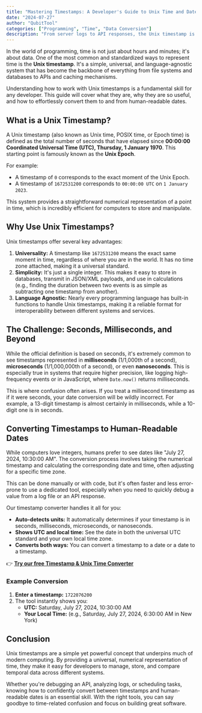 ```yaml
---
title: "Mastering Timestamps: A Developer's Guide to Unix Time and Date Conversion"
date: "2024-07-27"
author: "QubitTool"
categories: ["Programming", "Time", "Data Conversion"]
description: "From server logs to API responses, the Unix timestamp is everywhere. This guide demystifies the Unix epoch, explains how to convert timestamps to human-readable dates (and back), and shows you how to handle time zones and different units like a pro."
---
```


In the world of programming, time is not just about hours and minutes; it's about data. One of the most common and standardized ways to represent time is the **Unix timestamp**. It's a simple, universal, and language-agnostic system that has become the backbone of everything from file systems and databases to APIs and caching mechanisms.

Understanding how to work with Unix timestamps is a fundamental skill for any developer. This guide will cover what they are, why they are so useful, and how to effortlessly convert them to and from human-readable dates.

## What is a Unix Timestamp?

A Unix timestamp (also known as Unix time, POSIX time, or Epoch time) is defined as the total number of seconds that have elapsed since **00:00:00 Coordinated Universal Time (UTC), Thursday, 1 January 1970**. This starting point is famously known as the **Unix Epoch**.

For example:

*   A timestamp of `0` corresponds to the exact moment of the Unix Epoch.
*   A timestamp of `1672531200` corresponds to `00:00:00 UTC` on `1 January 2023`.

This system provides a straightforward numerical representation of a point in time, which is incredibly efficient for computers to store and manipulate.

## Why Use Unix Timestamps?

Unix timestamps offer several key advantages:

1.  **Universality:** A timestamp like `1672531200` means the exact same moment in time, regardless of where you are in the world. It has no time zone attached, making it a universal standard.
2.  **Simplicity:** It's just a single integer. This makes it easy to store in databases, transmit in JSON/XML payloads, and use in calculations (e.g., finding the duration between two events is as simple as subtracting one timestamp from another).
3.  **Language Agnostic:** Nearly every programming language has built-in functions to handle Unix timestamps, making it a reliable format for interoperability between different systems and services.

## The Challenge: Seconds, Milliseconds, and Beyond

While the official definition is based on seconds, it's extremely common to see timestamps represented in **milliseconds** (1/1,000th of a second), **microseconds** (1/1,000,000th of a second), or even **nanoseconds**. This is especially true in systems that require higher precision, like logging high-frequency events or in JavaScript, where `Date.now()` returns milliseconds.

This is where confusion often arises. If you treat a millisecond timestamp as if it were seconds, your date conversion will be wildly incorrect. For example, a 13-digit timestamp is almost certainly in milliseconds, while a 10-digit one is in seconds.

## Converting Timestamps to Human-Readable Dates

While computers love integers, humans prefer to see dates like "July 27, 2024, 10:30:00 AM". The conversion process involves taking the numerical timestamp and calculating the corresponding date and time, often adjusting for a specific time zone.

This can be done manually or with code, but it's often faster and less error-prone to use a dedicated tool, especially when you need to quickly debug a value from a log file or an API response.

Our timestamp converter handles it all for you:

*   **Auto-detects units:** It automatically determines if your timestamp is in seconds, milliseconds, microseconds, or nanoseconds.
*   **Shows UTC and local time:** See the date in both the universal UTC standard and your own local time zone.
*   **Converts both ways:** You can convert a timestamp to a date or a date to a timestamp.

👉 **[Try our free Timestamp & Unix Time Converter](https://qubittool.com/en/tools/timestamp-converter)**

### Example Conversion

1.  **Enter a timestamp:** `1722076200`
2.  The tool instantly shows you:
    *   **UTC:** Saturday, July 27, 2024, 10:30:00 AM
    *   **Your Local Time:** (e.g., Saturday, July 27, 2024, 6:30:00 AM in New York)

## Conclusion

Unix timestamps are a simple yet powerful concept that underpins much of modern computing. By providing a universal, numerical representation of time, they make it easy for developers to manage, store, and compare temporal data across different systems.

Whether you're debugging an API, analyzing logs, or scheduling tasks, knowing how to confidently convert between timestamps and human-readable dates is an essential skill. With the right tools, you can say goodbye to time-related confusion and focus on building great software.